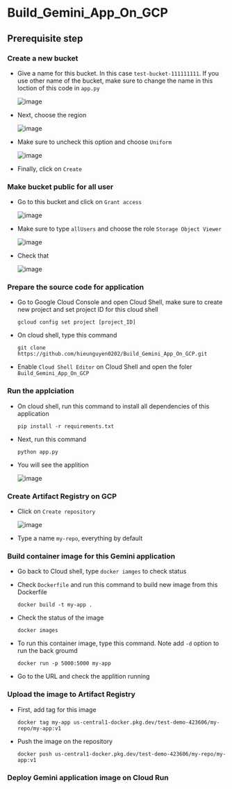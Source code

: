 # Build_Gemini_App_On_GCP
## Prerequisite step
### Create a new bucket
- Give a name for this bucket. In this case `test-bucket-111111111`. If you use other name of the bucket, make sure to change the name in this loction of this code in `app.py`

  ![image](https://github.com/hieunguyen0202/Build_Gemini_App_On_GCP/assets/98166568/36b18afa-f147-4fc1-9116-ab3ec91ff80b)

- Next, choose the region

  ![image](https://github.com/hieunguyen0202/Build_Gemini_App_On_GCP/assets/98166568/4a8dcf77-a11f-424c-a347-79cff306b1ee)

- Make sure to uncheck this option and choose `Uniform`

  ![image](https://github.com/hieunguyen0202/Build_Gemini_App_On_GCP/assets/98166568/6c989ee8-bd92-4592-9229-f82cc033a43a)

- Finally, click on `Create`

### Make bucket public for all user
- Go to this bucket and click on `Grant access`

  ![image](https://github.com/hieunguyen0202/Build_Gemini_App_On_GCP/assets/98166568/ba7418c5-5f5e-4041-ae16-75212ac49957)

- Make sure to type `allUsers` and choose the role `Storage Object Viewer`

  ![image](https://github.com/hieunguyen0202/Build_Gemini_App_On_GCP/assets/98166568/bf3b7586-eb30-4a5d-9ec7-2a258d6e3f9f)

- Check that

  ![image](https://github.com/hieunguyen0202/Build_Gemini_App_On_GCP/assets/98166568/e82d3051-3afa-485f-9c0c-a35b77e6c3f4)

### Prepare the source code for application
- Go to Google Cloud Console and open Cloud Shell, make sure to create new project and set project ID for this cloud shell

  ```
  gcloud config set project [project_ID] 
  ```

- On cloud shell, type this command

  ```
  git clone https://github.com/hieunguyen0202/Build_Gemini_App_On_GCP.git
  ```

- Enable `Cloud Shell Editor` on Cloud Shell and open the foler `Build_Gemini_App_On_GCP`

### Run the applciation
- On cloud shell, run this command to install all dependencies of this application

  ```
  pip install -r requirements.txt
  ```

- Next, run this command

  ```
  python app.py
  ```

- You will see the applition

  ![image](https://github.com/hieunguyen0202/Build_Gemini_App_On_GCP/assets/98166568/01ad37aa-b2a8-4e14-98b8-0730fe2c7ed8)

### Create Artifact Registry on GCP
- Click on `Create repository`

  ![image](https://github.com/hieunguyen0202/Build_Gemini_App_On_GCP/assets/98166568/6e61923b-baa6-4d80-9612-f49b031e0b52)

- Type a name `my-repo`, everything by default

### Build container image for this Gemini application
- Go back to Cloud shell, type `docker iamges` to check status
- Check `Dockerfile` and run this command to build new image from this Dockerfile

  ```
  docker build -t my-app .
  ```

- Check the status of the image

  ```
  docker images
  ```

- To run this container image, type this command. Note add `-d` option to run the back groumd 

  ```
  docker run -p 5000:5000 my-app
  ```

- Go to the URL and check the applition running

### Upload the image to Artifact Registry
- First, add tag for this image

  ```
  docker tag my-app us-central1-docker.pkg.dev/test-demo-423606/my-repo/my-app:v1
  ```

- Push the image on the repository

  ```
  docker push us-central1-docker.pkg.dev/test-demo-423606/my-repo/my-app:v1
  ```

### Deploy Gemini application image on Cloud Run 
